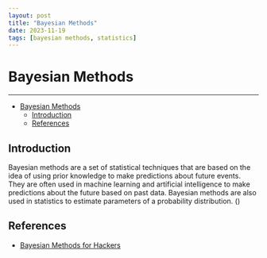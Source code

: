 ```yaml
---
layout: post
title: "Bayesian Methods"
date: 2023-11-19
tags: [bayesian methods, statistics]
---
```


# Bayesian Methods

---

- [Bayesian Methods](#bayesian-methods)
  - [Introduction](#introduction)
  - [References](#references)
  

## Introduction
Bayesian methods are a set of statistical techniques that are based on the idea of using prior knowledge to make predictions about future events. They are often used in machine learning and artificial intelligence to make predictions about the future based on past data. Bayesian methods are also used in statistics to estimate parameters of a probability distribution. ()







## References
- [Bayesian Methods for Hackers](https://dataorigami.net/Probabilistic-Programming-and-Bayesian-Methods-for-Hackers/)